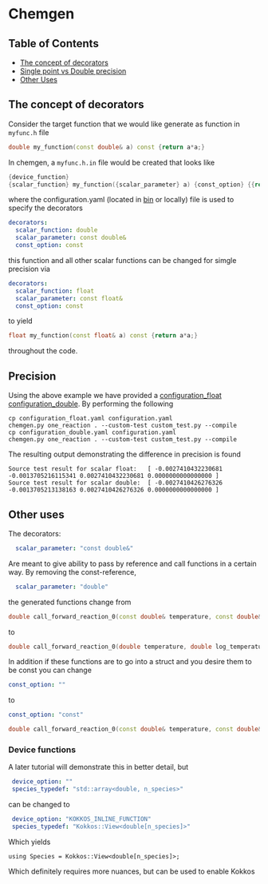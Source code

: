 # Chemgen


## Table of Contents

- [The concept of decorators](#The-concept-of-deocrators)
- [Single point vs Double precision](#Precision)
- [Other Uses](#Other-Uses)

## The concept of decorators

Consider the target function that we would like generate as function in `myfunc.h` file

```cpp
double my_function(const double& a) const {return a*a;}
```

In chemgen,  a `myfunc.h.in` file would be created that looks like

```cpp
{device_function}
{scalar_function} my_function({scalar_parameter} a) {const_option} {{return a*a;}}
```

where the configuration.yaml (located in [bin](../bin/configuration.yaml) or locally) file is used to specify the decorators
```yaml
decorators:
  scalar_function: double
  scalar_parameter: const double&
  const_option: const
```

this function and all other scalar functions can be changed for simgle precision  via
```yaml
decorators:
  scalar_function: float
  scalar_parameter: const float&
  const_option: const
```

to yield

```cpp
float my_function(const float& a) const {return a*a;}
```

throughout the code.

## Precision
Using the above example we have provided a [configuration_float](../bin/configuration_float.yaml) [configuration_double](../bin/configuration_double.yaml). By performing the following

```
cp configuration_float.yaml configuration.yaml
chemgen.py one_reaction . --custom-test custom_test.py --compile
cp configuration_double.yaml configuration.yaml
chemgen.py one_reaction . --custom-test custom_test.py --compile
```

The resulting output demonstrating the difference in precision is found
```
Source test result for scalar float:   [ -0.0027410432230681 -0.0013705216115341 0.0027410432230681 0.0000000000000000 ]
Source test result for scalar double:  [ -0.0027410426276326 -0.0013705213138163 0.0027410426276326 0.0000000000000000 ]
```

## Other uses

The decorators:
```yaml
  scalar_parameter: "const double&"
```

Are meant to give ability to pass by reference and call functions in a certain way. By removing the const-reference,
```yaml
  scalar_parameter: "double"
```
the generated functions change from
```cpp
double call_forward_reaction_0(const double& temperature, const double& log_temperature)  { return arrhenius(double(103990000.00000003), double(0.0), double(64057040.0), temperature, log_temperature);}
```
to

```cpp
double call_forward_reaction_0(double temperature, double log_temperature)  { return arrhenius(double(103990000.00000003), double(0.0), double(64057040.0), temperature, log_temperature);}
```

In addition if these functions are to go into a struct and you desire them to be const you can change
```yaml
const_option: ""
```
to

```yaml
const_option: "const"
```

```cpp
double call_forward_reaction_0(const double& temperature, const double& log_temperature) const { return arrhenius(double(103990000.00000003), double(0.0), double(64057040.0), temperature, log_temperature);}
```

### Device functions

A later tutorial will demonstrate this in better detail, but

```yaml
 device_option: ""
 species_typedef: "std::array<double, n_species>"
```
can be changed to 
```yaml
 device_option: "KOKKOS_INLINE_FUNCTION"
 species_typedef: "Kokkos::View<double[n_species]>"
```

Which yields
```
using Species = Kokkos::View<double[n_species]>;
```
Which definitely requires more nuances, but can be used to enable Kokkos


